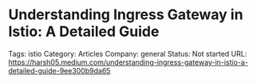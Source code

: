 # Understanding Ingress Gateway in Istio: A Detailed Guide

Tags: istio
Category: Articles
Company: general
Status: Not started
URL: https://harsh05.medium.com/understanding-ingress-gateway-in-istio-a-detailed-guide-9ee300b9da65